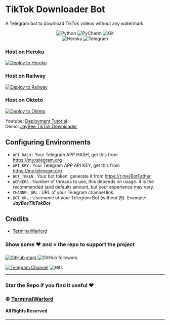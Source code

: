 

# TikTok Downloader Bot
A Telegram bot to download TikTok videos without any watermark.
<div align="center">
<img alt="Python" src="https://img.shields.io/badge/python-%2314354C.svg?&style=for-the-badge&logo=python&logoColor=white"/>
<img alt="PyCharm" src="https://img.shields.io/badge/PyCharm-000000.svg?&style=for-the-badge&logo=PyCharm&logoColor=white"/>
<img alt="Git" src="https://img.shields.io/badge/git-%23F05033.svg?&style=for-the-badge&logo=git&logoColor=white"/>
</div>
<div align="center">
<img alt="Heroku" src="https://img.shields.io/badge/Heroku-purple?&style=for-the-badge&logoColor=white&logo=heroku"/>
<img alt="Telegram" src="https://img.shields.io/badge/Telegram-blue?&style=for-the-badge&logoColor=white&logo=telegram"/>
</div>
 


### Host on Heroku

<p><a href="https://heroku.com/deploy?template=https://github.com/TerminalWarlord/TikTok-Downloader-Bot/tree/master"><img src="https://www.herokucdn.com/deploy/button.svg" alt="Deploy to Heroku"/></a></p>

### Host on Railway

<p><a href="https://railway.app/new/template?template=https://github.com/TerminalWarlord/TikTok-Downloader-Bot/tree/master&envs=API_HASH,APP_KEY,BOT_TOKEN,WORKERS,CHANNEL_URL,BOT_URL&API_HASHDesc=Your%20Telegram%20APP%20HASH,%20get%20this%20from%20my.telegram.org%20&APP_IDDesc=Your%20Telegram%20APP%20HASH,%20get%20this%20from%20my.telegram.org%20&BOT_TOKENDesc=Go%20to%20@Botfather%20and%20make%20a%20new%20bot%20and%20paste%20the%20bot%20token%20here&WORKERSDesc=Number%20of%20threads%20to%20use,%20this%20depends%20on%20usage.%204%20is%20the%20recommended%20(and%20default)%20amount,%20but%20your%20experience%20may%20vary%20&CHANNEL_URLDesc=URL%20of%20your%20Telegram%20channel%20link%20&BOT_URLDesc=Username%20of%20your%20Telegram%20Bot%20(without%20@).%20Example:%20JayBeeTikTokBot"><img src="https://railway.app/button.svg" alt="Deploy to Railway"/></a></p>

### Host on Okteto

<p><a href="https://cloud.okteto.com/#/deploy?repository=https://github.com/TerminalWarlord/TikTok-Downloader-Bot/"><img src="https://okteto.com/develop-okteto.svg" alt="Deploy to Okteto"/></a></p>




Youtube: [Deployment Tutorial](https://youtu.be/LOK3lfJ9ous)<br>
Demo: [JayBee TikTok Downloader](https://t.me/JayBeeTikTokBot)

## Configuring Environments
- `API_HASH` : Your Telegram APP HASH, get this from https://my.telegram.org
- `API_KEY` : Your Telegram APP API KEY, get this from https://my.telegram.org
- `BOT_TOKEN` : Your bot token, generate it from https://t.me/BotFather
- `WORKERS` : Number of threads to use, this depends on usage. 4 is the recommended (and default) amount, but your experience may vary.
- `CHANNEL_URL` : URL of your Telegram channel link.
- `BOT_URL` : Username of your Telegram Bot (without @). Example: **_JayBeeTikTokBot_**




## Credits
- [TerminalWarlord](https://github.com/TerminalWarlord)
### Show some :heart: and :star: the repo to support the project

[![GitHub stars](https://img.shields.io/github/stars/TerminalWarlord/Tiktok-Downloader-Bot.svg?style=social&label=Star)](https://github.com/TerminalWarlord/) ![GitHub followers](https://img.shields.io/github/followers/TerminalWarlord.svg?style=social&label=Follow)

[![Telegram Channel](https://img.shields.io/badge/Telegram-Channel-orange)](https://t.me/JayBeeBots)
![Hits](https://hits.seeyoufarm.com/api/count/incr/badge.svg?url=https://github.com/TerminalWarlord/TikTok-Downloader-Bot)

---
### Star the Repo if you find it useful :heart:
### © [TerminalWarlord](https://t.me/JayBeeBots)
#### All Rights Reserved
---
